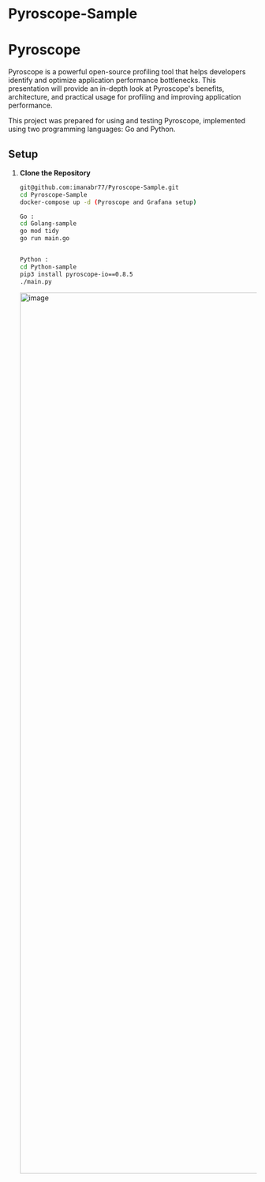 # Pyroscope-Sample

# Pyroscope
 Pyroscope is a powerful open-source profiling tool that helps developers identify and optimize application performance bottlenecks. This presentation will provide an in-depth look at Pyroscope's benefits, architecture, and practical usage for profiling and improving application performance.


 This project was prepared for using and testing Pyroscope, implemented using two programming languages: Go and Python.


## Setup 

1. **Clone the Repository**

    ```sh
    git@github.com:imanabr77/Pyroscope-Sample.git
    cd Pyroscope-Sample
    docker-compose up -d (Pyroscope and Grafana setup)

    Go : 
    cd Golang-sample
    go mod tidy
    go run main.go


    Python :
    cd Python-sample
    pip3 install pyroscope-io==0.8.5
    ./main.py
    ```

    <img width="1784" alt="image" src="https://github.com/user-attachments/assets/00eb1a08-5636-4e52-a22c-bd9904221799">

